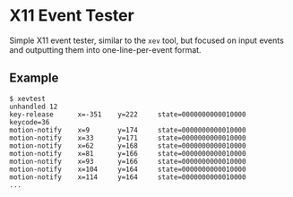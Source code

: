 X11 Event Tester
================

Simple X11 event tester, similar to the `xev` tool, but focused on input
events and outputting them into one-line-per-event format.

Example
-------

    $ xevtest
    unhandled 12
    key-release      x=-351    y=222     state=0000000000010000  keycode=36
    motion-notify    x=9       y=174     state=0000000000010000
    motion-notify    x=33      y=171     state=0000000000010000
    motion-notify    x=62      y=168     state=0000000000010000
    motion-notify    x=81      y=166     state=0000000000010000
    motion-notify    x=93      y=166     state=0000000000010000
    motion-notify    x=104     y=164     state=0000000000010000
    motion-notify    x=114     y=164     state=0000000000010000
    ...

